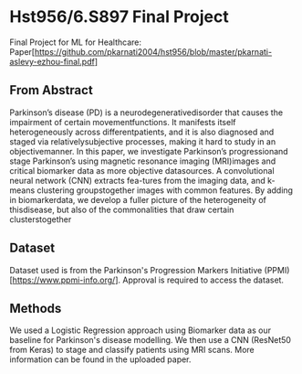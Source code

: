 # Hst956/6.S897 Final Project

Final Project for ML for Healthcare: Paper[https://github.com/pkarnati2004/hst956/blob/master/pkarnati-aslevy-ezhou-final.pdf]

## From Abstract

Parkinson’s disease (PD) is a neurodegenerativedisorder that causes the impairment of certain movementfunctions. It manifests itself heterogeneously across differentpatients, and it is also diagnosed and staged via relativelysubjective processes, making it hard to study in an objectivemanner. In this paper, we investigate Parkinson’s progressionand stage Parkinson’s using magnetic resonance imaging (MRI)images and critical biomarker data as more objective datasources. A convolutional neural network (CNN) extracts fea-tures from the imaging data, and k-means clustering groupstogether images with common features. By adding in biomarkerdata, we develop a fuller picture of the heterogeneity of thisdisease, but also of the commonalities that draw certain clusterstogether

## Dataset

Dataset used is from the Parkinson's Progression Markers Initiative (PPMI)[https://www.ppmi-info.org/]. Approval is required to access the dataset.

## Methods

We used a Logistic Regression approach using Biomarker data as our baseline for Parkinson's disease modelling. We then use a CNN (ResNet50 from Keras) to stage and classify patients using MRI scans. More information can be found in the uploaded paper.

